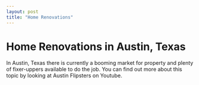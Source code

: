 ```yaml
---
layout: post
title: "Home Renovations"
---
```

# Home Renovations in Austin, Texas

In Austin, Texas there is currently a booming market for property and plenty of fixer-uppers available to do the job. You can find out more about this topic by looking at Austin Flipsters on Youtube. 